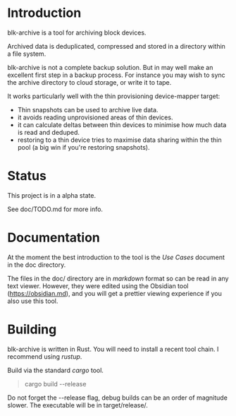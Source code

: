 # Introduction

blk-archive is a tool for archiving block devices.

Archived data is deduplicated, compressed and stored in a directory
within a file system.

blk-archive is not a complete backup solution.  But in may well make an
excellent first step in a backup process.  For instance you may wish to
sync the archive directory to cloud storage, or write it to tape.

It works particularly well with the thin provisioning device-mapper
target:

- Thin snapshots can be used to archive live data.
- it avoids reading unprovisioned areas of thin devices.
- it can calculate deltas between thin devices to minimise how much data is read and deduped.
- restoring to a thin device tries to maximise data sharing within the thin pool
  (a big win if you're restoring snapshots).

# Status

This project is in a alpha state.

See doc/TODO.md for more info.

# Documentation

At the moment the best introduction to the tool is the *Use Cases*
document in the doc directory.

The files in the doc/ directory are in *markdown* format so can be read
in any text viewer.  However, they were edited using the Obsidian tool
(https://obsidian.md), and you will get a prettier viewing experience if you
also use this tool.

# Building

blk-archive is written in Rust.  You will need to install a recent
tool chain.  I recommend using *rustup*.

Build via the standard *cargo* tool.

> cargo build --release

Do not forget the --release flag, debug builds can be an order of
magnitude slower.  The executable will be in target/release/.
